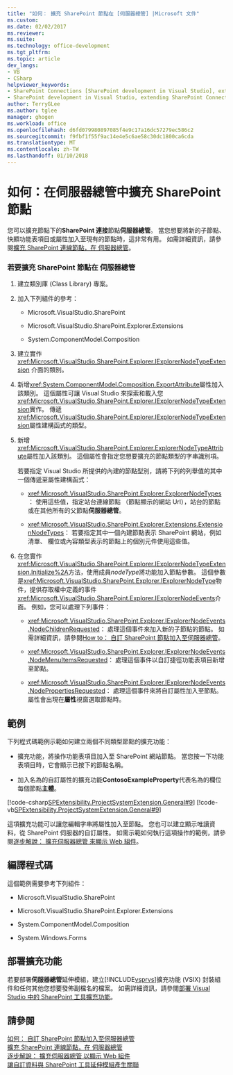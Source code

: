 ```yaml
---
title: "如何： 擴充 SharePoint 節點在 [伺服器總管] |Microsoft 文件"
ms.custom: 
ms.date: 02/02/2017
ms.reviewer: 
ms.suite: 
ms.technology: office-development
ms.tgt_pltfrm: 
ms.topic: article
dev_langs:
- VB
- CSharp
helpviewer_keywords:
- SharePoint Connections [SharePoint development in Visual Studio], extending a node
- SharePoint development in Visual Studio, extending SharePoint Connections node in Server Explorer
author: TerryGLee
ms.author: tglee
manager: ghogen
ms.workload: office
ms.openlocfilehash: d6fd079980897085f4e9c17a16dc57279ec586c2
ms.sourcegitcommit: f9fbf1f55f9ac14e4e5c6ae58c30dc1800ca6cda
ms.translationtype: MT
ms.contentlocale: zh-TW
ms.lasthandoff: 01/10/2018
---
```

# <a name="how-to-extend-a-sharepoint-node-in-server-explorer"></a>如何：在伺服器總管中擴充 SharePoint 節點
  您可以擴充節點下的**SharePoint 連接**節點**伺服器總管**。 當您想要將新的子節點、 快顯功能表項目或屬性加入至現有的節點時，這非常有用。 如需詳細資訊，請參閱[擴充 SharePoint 連線節點，在 伺服器總管](../sharepoint/extending-the-sharepoint-connections-node-in-server-explorer.md)。  
  
### <a name="to-extend-a-sharepoint-node-in-server-explorer"></a>若要擴充 SharePoint 節點在 伺服器總管  
  
1.  建立類別庫 (Class Library) 專案。  
  
2.  加入下列組件的參考：  
  
    -   Microsoft.VisualStudio.SharePoint  
  
    -   Microsoft.VisualStudio.SharePoint.Explorer.Extensions  
  
    -   System.ComponentModel.Composition  
  
3.  建立實作 <xref:Microsoft.VisualStudio.SharePoint.Explorer.IExplorerNodeTypeExtension> 介面的類別。  
  
4.  新增<xref:System.ComponentModel.Composition.ExportAttribute>屬性加入該類別。 這個屬性可讓 Visual Studio 來探索和載入您<xref:Microsoft.VisualStudio.SharePoint.Explorer.IExplorerNodeTypeExtension>實作。 傳遞<xref:Microsoft.VisualStudio.SharePoint.Explorer.IExplorerNodeTypeExtension>屬性建構函式的類型。  
  
5.  新增<xref:Microsoft.VisualStudio.SharePoint.Explorer.ExplorerNodeTypeAttribute>屬性加入該類別。 這個屬性會指定您想要擴充的節點類型的字串識別項。  
  
     若要指定 Visual Studio 所提供的內建的節點型別，請將下列的列舉值的其中一個傳遞至屬性建構函式：  
  
    -   <xref:Microsoft.VisualStudio.SharePoint.Explorer.ExplorerNodeTypes>： 使用這些值，指定站台連線節點 （節點顯示的網站 Url），站台的節點或在其他所有的父節點**伺服器總管**。  
  
    -   <xref:Microsoft.VisualStudio.SharePoint.Explorer.Extensions.ExtensionNodeTypes>： 若要指定其中一個內建節點表示 SharePoint 網站，例如清單、 欄位或內容類型表示的節點上的個別元件使用這些值。  
  
6.  在您實作<xref:Microsoft.VisualStudio.SharePoint.Explorer.IExplorerNodeTypeExtension.Initialize%2A>方法，使用成員*nodeType*將功能加入節點參數。 這個參數是<xref:Microsoft.VisualStudio.SharePoint.Explorer.IExplorerNodeType>物件，提供存取權中定義的事件<xref:Microsoft.VisualStudio.SharePoint.Explorer.IExplorerNodeEvents>介面。 例如，您可以處理下列事件：  
  
    -   <xref:Microsoft.VisualStudio.SharePoint.Explorer.IExplorerNodeEvents.NodeChildrenRequested>： 處理這個事件來加入新的子節點的節點。 如需詳細資訊，請參閱[How to： 自訂 SharePoint 節點加入至伺服器總管](../sharepoint/how-to-add-a-custom-sharepoint-node-to-server-explorer.md)。  
  
    -   <xref:Microsoft.VisualStudio.SharePoint.Explorer.IExplorerNodeEvents.NodeMenuItemsRequested>： 處理這個事件以自訂捷徑功能表項目新增至節點。  
  
    -   <xref:Microsoft.VisualStudio.SharePoint.Explorer.IExplorerNodeEvents.NodePropertiesRequested>： 處理這個事件來將自訂屬性加入至節點。 屬性會出現在**屬性**視窗選取節點時。  
  
## <a name="example"></a>範例  
 下列程式碼範例示範如何建立兩個不同類型節點的擴充功能：  
  
-   擴充功能，將操作功能表項目加入至 SharePoint 網站節點。 當您按一下功能表項目時，它會顯示已按下的節點名稱。  
  
-   加入名為的自訂屬性的擴充功能**ContosoExampleProperty**代表名為的欄位每個節點**主體**。  
  
 [!code-csharp[SPExtensibility.ProjectSystemExtension.General#9](../sharepoint/codesnippet/CSharp/projectsystemexamples/extension/serverexplorerextension.cs#9)]
 [!code-vb[SPExtensibility.ProjectSystemExtension.General#9](../sharepoint/codesnippet/VisualBasic/projectsystemexamples/extension/serverexplorerextension.vb#9)]  
  
 這項擴充功能可以讓您編輯字串將屬性加入至節點。 您也可以建立顯示唯讀資料，從 SharePoint 伺服器的自訂屬性。 如需示範如何執行這項操作的範例，請參閱[逐步解說： 擴充伺服器總管 來顯示 Web 組件](../sharepoint/walkthrough-extending-server-explorer-to-display-web-parts.md)。  
  
## <a name="compiling-the-code"></a>編譯程式碼  
 這個範例需要參考下列組件：  
  
-   Microsoft.VisualStudio.SharePoint  
  
-   Microsoft.VisualStudio.SharePoint.Explorer.Extensions  
  
-   System.ComponentModel.Composition  
  
-   System.Windows.Forms  
  
## <a name="deploying-the-extension"></a>部署擴充功能  
 若要部署**伺服器總管**延伸模組，建立[!INCLUDE[vsprvs](../sharepoint/includes/vsprvs-md.md)]擴充功能 (VSIX) 封裝組件和任何其他您想要發佈副檔名的檔案。 如需詳細資訊，請參閱[部署 Visual Studio 中的 SharePoint 工具擴充功能](../sharepoint/deploying-extensions-for-the-sharepoint-tools-in-visual-studio.md)。  
  
## <a name="see-also"></a>請參閱  
 [如何： 自訂 SharePoint 節點加入至伺服器總管](../sharepoint/how-to-add-a-custom-sharepoint-node-to-server-explorer.md)   
 [擴充 SharePoint 連線節點，在 伺服器總管](../sharepoint/extending-the-sharepoint-connections-node-in-server-explorer.md)   
 [逐步解說： 擴充伺服器總管 以顯示 Web 組件](../sharepoint/walkthrough-extending-server-explorer-to-display-web-parts.md)   
 [讓自訂資料與 SharePoint 工具延伸模組產生關聯](../sharepoint/associating-custom-data-with-sharepoint-tools-extensions.md)  
  
  